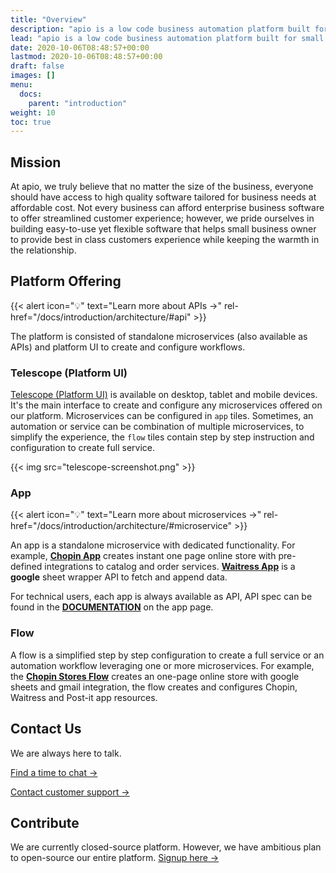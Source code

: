 ```yaml
---
title: "Overview"
description: "apio is a low code business automation platform built for small businesses and entrepreneurs."
lead: "apio is a low code business automation platform built for small businesses and entrepreneurs."
date: 2020-10-06T08:48:57+00:00
lastmod: 2020-10-06T08:48:57+00:00
draft: false
images: []
menu:
  docs:
    parent: "introduction"
weight: 10
toc: true
---
```


## Mission

At apio, we truly believe that no matter the size of the business, everyone should have access to high quality software tailored for business needs at affordable cost. Not every business can afford enterprise business software to offer streamlined customer experience; however, we pride ourselves in building easy-to-use yet flexible software that helps small business owner to provide best in class customers experience while keeping the warmth in the relationship.

## Platform Offering

{{< alert icon="💡" text="Learn more about APIs →" rel-href="/docs/introduction/architecture/#api" >}}

The platform is consisted of standalone microservices (also available as APIs) and platform UI to create and configure workflows.

### Telescope (Platform UI)

[Telescope (Platform UI)](https://telescope.apiobuild.com/) is available on desktop, tablet and mobile devices. It's the main interface to create and configure any microservices offered on our platform. Microservices can be configured in `app` tiles. Sometimes, an automation or service can be combination of multiple microservices, to simplify the experience, the `flow` tiles contain step by step instruction and configuration to create full service.

{{< img src="telescope-screenshot.png" >}}

### App

{{< alert icon="💡" text="Learn more about microservices →" rel-href="/docs/introduction/architecture/#microservice" >}}

An app is a standalone microservice with dedicated functionality. For example, **[Chopin App](https://telescope.apiobuild.com/app/chopin)** creates instant one page online store with pre-defined integrations to catalog and order services. **[Waitress App](https://telescope.apiobuild.com/app/waitress")** is a **google** sheet wrapper API to fetch and append data.

For technical users, each app is always available as API, API spec can be found in the **[DOCUMENTATION](https://telescope.apiobuild.com/app/chopin/swagger)** on the app page.

### Flow

A flow is a simplified step by step configuration to create a full service or an automation workflow leveraging one or more microservices. For example, the **[Chopin Stores Flow](https://telescope.apiobuild.com/flow/chopin-stores)** creates an one-page online store with google sheets and gmail integration, the flow creates and configures Chopin, Waitress and Post-it app resources.

<!-- ## Showcase

See what others have build with apio. [Showcase →](/showcase) -->

## Contact Us

We are always here to talk.

[Find a time to chat →](https://calendly.com/apiobuild)

[Contact customer support →](https://m.me/apiobuild)

## Contribute

We are currently closed-source platform. However, we have ambitious plan to open-source our entire platform. [Signup here →](/developer-sign-up)
